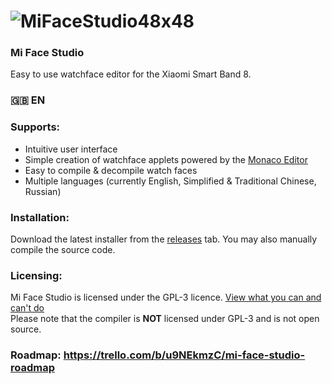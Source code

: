 # ![MiFaceStudio48x48](https://github.com/ooflet/Mi-Face-Studio/assets/104404175/95170a3b-3be6-446e-af6f-c265237eea1b)
### Mi Face Studio
Easy to use watchface editor for the Xiaomi Smart Band 8.  

### 🇬🇧 EN
### Supports:
- Intuitive user interface
- Simple creation of watchface applets powered by the [Monaco Editor](https://github.com/microsoft/monaco-editor)
- Easy to compile & decompile watch faces
- Multiple languages (currently English, Simplified & Traditional Chinese, Russian)

### Installation:
Download the latest installer from the [releases](https://github.com/ooflet/Mi-Face-Studio/releases) tab. You may also manually compile the source code.

### Licensing:
Mi Face Studio is licensed under the GPL-3 licence. [View what you can and can't do](https://gist.github.com/kn9ts/cbe95340d29fc1aaeaa5dd5c059d2e60)   
Please note that the compiler is **NOT** licensed under GPL-3 and is not open source.

### Roadmap: https://trello.com/b/u9NEkmzC/mi-face-studio-roadmap
